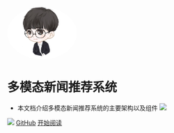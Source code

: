 <img width="160px" style="border-radius: 50%" bor src="head.jpg">

# **多模态新闻推荐系统**

- 本文档介绍多模态新闻推荐系统的主要架构以及组件
![](https://img.shields.io/badge/MIT-newsrecsys-red)
[](https://github.com/harrytsz/)

![](https://img.shields.io/badge/download-1K-brightgreen.svg)
[GitHub](https://github.com/harrytsz/)
[开始阅读](?id=前言)